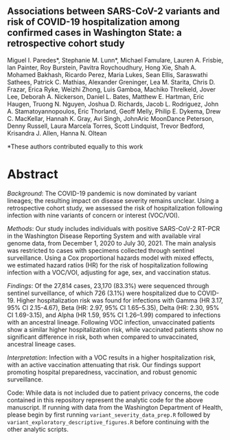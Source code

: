 ## Associations between SARS-CoV-2 variants and risk of COVID-19 hospitalization among confirmed cases in Washington State: a retrospective cohort study

Miguel I. Paredes*, Stephanie M. Lunn*, Michael Famulare, Lauren A. Frisbie, Ian Painter, Roy Burstein, Pavitra Roychoudhury,  Hong Xie, Shah A. Mohamed Bakhash, Ricardo Perez, Maria Lukes, Sean Ellis, Saraswathi Sathees, Patrick C. Mathias, Alexander Greninger, Lea M. Starita, Chris D. Frazar, Erica Ryke, Weizhi Zhong, Luis Gamboa, Machiko Threlkeld, Jover Lee, Deborah A. Nickerson, Daniel L. Bates, Matthew E. Hartman, Eric Haugen, Truong N. Nguyen, Joshua D. Richards, Jacob L. Rodriguez, John A. Stamatoyannopoulos, Eric Thorland, Geoff Melly, Philip E. Dykema, Drew C. MacKellar, Hannah K. Gray, Avi Singh, JohnAric MoonDance Peterson, Denny Russell,  Laura Marcela Torres, Scott Lindquist, Trevor Bedford, Krisandra J. Allen, Hanna N. Oltean

*These authors contributed equally to this work

# Abstract 

_Background_: The COVID-19 pandemic is now dominated by variant lineages; the resulting impact on disease severity remains unclear. Using a retrospective cohort study, we assessed the risk of hospitalization following infection with nine variants of concern or interest (VOC/VOI).

_Methods_: Our study includes individuals with positive SARS-CoV-2 RT-PCR in the Washington Disease Reporting System and with available viral genome data, from December 1, 2020 to July 30, 2021. The main analysis was restricted to cases with specimens collected through sentinel surveillance. Using a Cox proportional hazards model with mixed effects, we estimated hazard ratios (HR) for the risk of hospitalization following infection with a VOC/VOI, adjusting for age, sex, and vaccination status.

_Findings_: Of the 27,814 cases, 23,170 (83.3%) were sequenced through sentinel surveillance, of which 726 (3.1%) were hospitalized due to COVID-19. Higher hospitalization risk was found for infections with Gamma (HR 3.17, 95% CI 2.15-4.67), Beta (HR: 2.97, 95% CI 1.65–5.35), Delta (HR: 2.30, 95% CI 1.69-3.15), and Alpha (HR 1.59, 95% CI 1.26–1.99) compared to infections with an ancestral lineage. Following VOC infection, unvaccinated patients show a similar higher hospitalization risk, while vaccinated patients show no significant difference in risk, both when compared to unvaccinated, ancestral lineage cases.   

_Interpretation_: Infection with a VOC results in a higher hospitalization risk, with an active vaccination attenuating that risk. Our findings support promoting hospital preparedness, vaccination, and robust genomic surveillance.  

Code:
While data is not included due to patient privacy concerns, the code contained in this repository represent the analytic code for the above manuscript. If running with data from the Washington Department of Health, please begin by first running `variant_severity_data_prep.R` followed by `variant_exploratory_descriptive_figures.R` before continuing with the other analytic scripts. 
